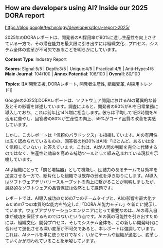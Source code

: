 ## How are developers using AI? Inside our 2025 DORA report

https://blog.google/technology/developers/dora-report-2025/

2025年のDORAレポートは、開発者のAI採用率が90%に達し生産性を向上させている一方で、その潜在能力を最大限に引き出すには組織文化、プロセス、システム全体の変革が不可欠であることを明らかにしています。

**Content Type**: Industry Report

**Scores**: Signal:5/5 | Depth:3/5 | Unique:4/5 | Practical:4/5 | Anti-Hype:4/5
**Main Journal**: 104/100 | **Annex Potential**: 106/100 | **Overall**: 80/100

**Topics**: [[AI開発支援, DORAレポート, 開発者生産性, 組織変革, AI採用トレンド]]

Googleの2025年DORAレポートは、ソフトウェア開発におけるAIの驚異的な普及とその影響を詳述しています。調査によると、開発者の90%がAIを日常業務に導入しており、これは前年比14%増に相当します。彼らは平均して1日2時間をAI活用に費やし、回答者の80%が生産性の向上、59%がコード品質の改善を実感しています。

しかし、このレポートは「信頼のパラドックス」も指摘しています。AIの有用性は広く認められているものの、回答者の約30%はAIを「ほとんど、あるいは全く信頼していない」と答えています。これは、AIが人間の判断を完全に代替するのではなく、生産性と効率を高める補助ツールとして組み込まれている現状を示唆しています。

AIは組織にとって「鏡と増幅器」として機能し、団結力のあるチームでは効率を加速させる一方で、断片化した組織では既存の弱点を浮き彫りにします。AI導入はソフトウェアデリバリースループットの向上に繋がることが判明しましたが、最終的なソフトウェアの品質保証は依然として課題です。

レポートでは、AI導入成功のための7つのチームタイプと、AIの影響を最大化するための7つの本質的な能力を特定した「DORA AI能力モデル」を新たに提示しています。ウェブアプリケーションエンジニアにとって重要なのは、AIの導入自体が成功を保証するものではないという点です。AIの真の可能性を引き出すためには、組織文化、開発プロセス、そしてシステム全体を、この新しい開発時代に合わせて進化させる深い変革が不可欠であると、本レポートは強調しています。これは、AIツールを単に使うだけでなく、いかにチームや組織が適応し、変革していくかが問われていることを示唆しています。